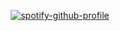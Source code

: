 <div align="center">
  
[![spotify-github-profile](https://spotify-github-profile.kittinanx.com/api/view?uid=shuntlike&cover_image=true&theme=default&show_offline=true&background_color=1a1a1a&interchange=true&bar_color=ffffff&bar_color_cover=false)](https://spotify-github-profile.kittinanx.com/api/view?uid=shuntlike&redirect=true)

</div>

<br><br><br><br><br><br><br><br><br><br>
<br><br><br><br><br><br><br><br><br><br>
<br><br><br><br><br><br><br><br><br><br>
<br><br><br><br><br><br><br><br><br><br>
<br><br><br><br><br><br><br><br><br><br>
<br><br><br><br><br><br><br><br><br><br>
<br><br><br><br><br><br><br><br><br><br>
<br><br><br><br><br><br><br><br><br><br>
<br><br><br><br><br><br><br><br><br><br>
<br><br><br><br><br><br><br><br><br><br>
